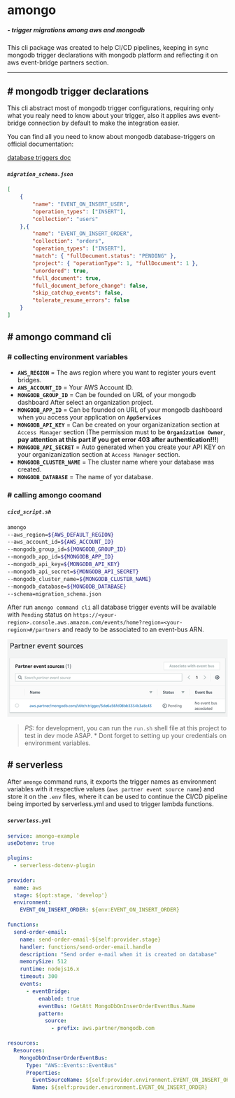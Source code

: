 # amongo

##### ___- trigger migrations among aws and mongodb___

This cli package was created to help CI/CD pipelines, keeping in sync mongodb trigger declarations with mongodb platform and reflecting it on aws event-bridge partners section.

---

## # mongodb trigger declarations

This cli abstract most of mongodb trigger configurations, requiring only what you realy need to know about your trigger, also it applies aws event-bridge connection by default to make the integration easier.

You can find all you need to know about mongodb database-triggers on official documentation:

[database triggers doc](https://www.mongodb.com/docs/atlas/app-services/triggers/database-triggers/)

#### ___`migration_schema.json`___
```json
[
    {
        "name": "EVENT_ON_INSERT_USER",
        "operation_types": ["INSERT"],
        "collection": "users"
    },{
        "name": "EVENT_ON_INSERT_ORDER",
        "collection": "orders",
        "operation_types": ["INSERT"],
        "match": { "fullDocument.status": "PENDING" },
        "project": { "operationType": 1, "fullDocument": 1 },
        "unordered": true,
        "full_document": true,
        "full_document_before_change": false,
        "skip_catchup_events": false,
        "tolerate_resume_errors": false
    }
]
```

## # amongo command cli

### # collecting environment variables

* __`AWS_REGION`__ = The aws region where you want to register yours event bridges.
* __`AWS_ACCOUNT_ID`__ = Your AWS Account ID.
* __`MONGODB_GROUP_ID`__ = Can be founded on URL of your mongodb dashboard After select an organization project.
* __`MONGODB_APP_ID`__ = Can be founded on URL of your mongodb dashboard when you access your application on __`AppServices`__
* __`MONGODB_API_KEY`__ = Can be created on your organizanization section at `Access Manager` section (The permission must to be __`Organization Owner`__, __pay attention at this part if you get error 403 after authentication!!!__)
* __`MONGODB_API_SECRET`__ = Auto generated when you create your API KEY on your organizanization section at `Access Manager` section.
* __`MONGODB_CLUSTER_NAME`__ = The cluster name where your database was created.
* __`MONGODB_DATABASE`__ = The name of yor database.


### # calling amongo coomand

#### ___`cicd_script.sh`___
```sh
amongo 
--aws_region=${AWS_DEFAULT_REGION}
--aws_account_id=${AWS_ACCOUNT_ID}
--mongodb_group_id=${MONGODB_GROUP_ID}
--mongodb_app_id=${MONGODB_APP_ID}
--mongodb_api_key=${MONGODB_API_KEY}
--mongodb_api_secret=${MONGODB_API_SECRET}
--mongodb_cluster_name=${MONGODB_CLUSTER_NAME}
--mongodb_database=${MONGODB_DATABASE}
--schema=migration_schema.json
```
After run `amongo command cli` all database trigger events will be available with `Pending` status on `https://<your-region>.console.aws.amazon.com/events/home?region=<your-region>#/partners` and ready to be associated to an event-bus ARN.

![image](./doc/assets/aws-partner-event-source.png)

> _PS:_ for development, you can run the `run.sh` shell file at this project to test in dev mode ASAP. * Dont forget to setting up your credentials on environment variables. 

## # serverless

After `amongo` command runs, it exports the trigger names as environment variables with it respective values (`aws partner event source name`) and store it on the `.env` files, where it can be used to continue the CI/CD pipeline being imported by serverless.yml and used to trigger lambda functions.

#### ___`serverless.yml`___
```yml
service: amongo-example
useDotenv: true

plugins:
  - serverless-dotenv-plugin
  
provider:
  name: aws
  stage: ${opt:stage, 'develop'}
  environment:
    EVENT_ON_INSERT_ORDER: ${env:EVENT_ON_INSERT_ORDER}

functions:
  send-order-email:
    name: send-order-email-${self:provider.stage}
    handler: functions/send-order-email.handle
    description: "Send order e-mail when it is created on database"
    memorySize: 512
    runtime: nodejs16.x
    timeout: 300
    events:
      - eventBridge:
          enabled: true
          eventBus: !GetAtt MongoDbOnInserOrderEventBus.Name
          pattern:
            source:
              - prefix: aws.partner/mongodb.com

resources:
  Resources:
    MongoDbOnInserOrderEventBus:
      Type: "AWS::Events::EventBus"
      Properties:
        EventSourceName: ${self:provider.environment.EVENT_ON_INSERT_ORDER}
        Name: ${self:provider.environment.EVENT_ON_INSERT_ORDER}
```